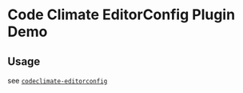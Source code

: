 # Code Climate EditorConfig Plugin Demo

## Usage

see [`codeclimate-editorconfig`](https://github.com/editorconfig-codeclimate)

